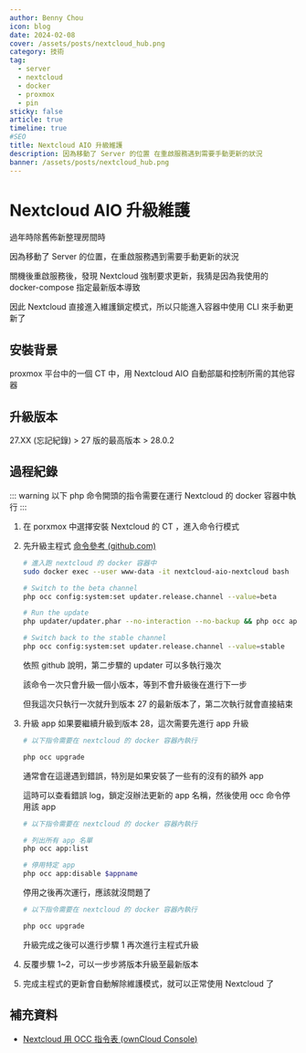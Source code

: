 ```yaml
---
author: Benny Chou
icon: blog
date: 2024-02-08
cover: /assets/posts/nextcloud_hub.png
category: 技術
tag:
  - server
  - nextcloud
  - docker
  - proxmox
  - pin
sticky: false
article: true
timeline: true
#SEO
title: Nextcloud AIO 升級維護
description: 因為移動了 Server 的位置 在重啟服務遇到需要手動更新的狀況
banner: /assets/posts/nextcloud_hub.png
---
```


# Nextcloud AIO 升級維護

過年時除舊佈新整理房間時

因為移動了 Server 的位置，在重啟服務遇到需要手動更新的狀況
<!-- more -->

關機後重啟服務後，發現 Nextcloud 強制要求更新，我猜是因為我使用的 docker-compose 指定最新版本導致

因此 Nextcloud 直接進入維護鎖定模式，所以只能進入容器中使用 CLI 來手動更新了

## 安裝背景
proxmox 平台中的一個 CT 中，用 Nextcloud AIO 自動部屬和控制所需的其他容器

## 升級版本
27.XX (忘記紀錄) > 27 版的最高版本 > 28.0.2

## 過程紀錄

::: warning
以下 php 命令開頭的指令需要在運行 Nextcloud 的 docker 容器中執行
:::

1. 在 porxmox 中選擇安裝 Nextcloud 的 CT ，進入命令行模式
2. 先升級主程式 [命令參考 (github.com)](https://github.com/nextcloud/all-in-one/discussions/2692)
    ```bash
    # 進入跑 nextcloud 的 docker 容器中
    sudo docker exec --user www-data -it nextcloud-aio-nextcloud bash
    
    # Switch to the beta channel
    php occ config:system:set updater.release.channel --value=beta
    
    # Run the update
    php updater/updater.phar --no-interaction --no-backup && php occ app:enable nextcloud-aio --force
    
    # Switch back to the stable channel
    php occ config:system:set updater.release.channel --value=stable
    ```
    依照 github 說明，第二步驟的 updater 可以多執行幾次
    
    該命令一次只會升級一個小版本，等到不會升級後在進行下一步
    
    但我這次只執行一次就升到版本 27 的最新版本了，第二次執行就會直接結束

3. 升級 app
    如果要繼續升級到版本 28，這次需要先進行 app 升級
    ```bash
    # 以下指令需要在 nextcloud 的 docker 容器內執行
    
    php occ upgrade
    ```
    通常會在這邊遇到錯誤，特別是如果安裝了一些有的沒有的額外 app
    
    這時可以查看錯誤 log，鎖定沒辦法更新的 app 名稱，然後使用 occ 命令停用該 app
    ```bash
    # 以下指令需要在 nextcloud 的 docker 容器內執行
    
    # 列出所有 app 名單
    php occ app:list
    
    # 停用特定 app
    php occ app:disable $appname
    ```
    停用之後再次運行，應該就沒問題了
    ```bash
    # 以下指令需要在 nextcloud 的 docker 容器內執行
    
    php occ upgrade
    ```
    升級完成之後可以進行步驟 1 再次進行主程式升級
    
4. 反覆步驟 1~2，可以一步步將版本升級至最新版本
5. 完成主程式的更新會自動解除維護模式，就可以正常使用 Nextcloud 了
## 補充資料
- [Nextcloud 用 OCC 指令表 (ownCloud Console)](https://docs.nextcloud.com/server/latest/admin_manual/configuration_server/occ_command.html)